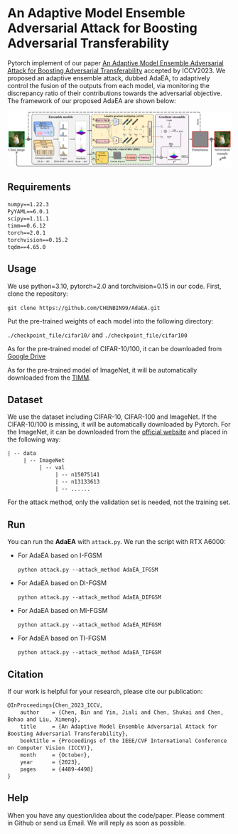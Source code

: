 # An Adaptive Model Ensemble Adversarial Attack for Boosting Adversarial Transferability

Pytorch implement of our paper [An Adaptive Model Ensemble Adversarial Attack for Boosting Adversarial Transferability](https://arxiv.org/abs/2308.02897) accepted by ICCV2023. We proposed an adaptive ensemble attack, dubbed AdaEA, to adaptively control the fusion of the outputs from each model, via monitoring the discrepancy ratio of their contributions towards the adversarial objective. The framework of our proposed AdaEA are shown below:

![](figs/framework.png)



## Requirements

```
numpy==1.22.3
PyYAML==6.0.1
scipy==1.11.1
timm==0.6.12
torch==2.0.1
torchvision==0.15.2
tqdm==4.65.0
```



## Usage

We use python=3.10, pytorch=2.0 and torchvision=0.15 in our code. First, clone the repository:

`git clone https://github.com/CHENBIN99/AdaEA.git`

Put the pre-trained weights of each model into the following directory:

`./checkpoint_file/cifar10/` and `./checkpoint_file/cifar100`

As for the pre-trained model of CIFAR-10/100, it can be downloaded from [Google Drive](https://drive.google.com/drive/folders/19z1Sd-FFC2rGFkc93lqVDbmHcxBxZlNt?usp=sharing)

As for the pre-trained model of ImageNet, it will be automatically downloaded from the [TIMM](https://github.com/huggingface/pytorch-image-models).



## Dataset

We use the dataset including CIFAR-10, CIFAR-100 and ImageNet. If the CIFAR-10/100 is missing, it will be automatically downloaded by Pytorch. For the ImageNet, it can be downloaded from the [official website](https://www.image-net.org/) and placed in the following way:

```
| -- data
     | -- ImageNet
          | -- val
               | -- n15075141
               | -- n13133613
               | -- ......
```

For the attack method, only the validation set is needed, not the training set.



## Run

You can run the **AdaEA** with `attack.py`. We run the script with RTX A6000:

* For AdaEA based on I-FGSM

  `python attack.py --attack_method AdaEA_IFGSM `

* For AdaEA based on DI-FGSM

  `python attack.py --attack_method AdaEA_DIFGSM `

* For AdaEA based on MI-FGSM

  `python attack.py --attack_method AdaEA_MIFGSM `

* For AdaEA based on TI-FGSM

  `python attack.py --attack_method AdaEA_TIFGSM `





## Citation

If our work is helpful for your research, please cite our publication:
```
@InProceedings{Chen_2023_ICCV,
    author    = {Chen, Bin and Yin, Jiali and Chen, Shukai and Chen, Bohao and Liu, Ximeng},
    title     = {An Adaptive Model Ensemble Adversarial Attack for Boosting Adversarial Transferability},
    booktitle = {Proceedings of the IEEE/CVF International Conference on Computer Vision (ICCV)},
    month     = {October},
    year      = {2023},
    pages     = {4489-4498}
}
```



## Help

When you have any question/idea about the code/paper. Please comment in Github or send us Email. We will reply as soon as possible.
